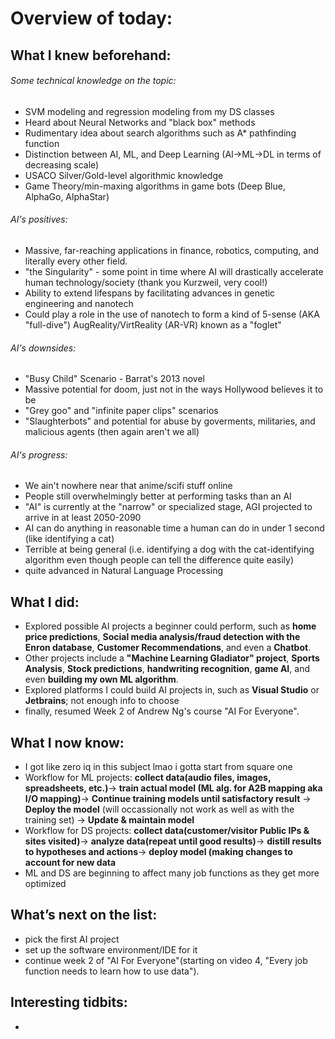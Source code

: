 # Overview of today:
## What I knew beforehand:  
###### Some technical knowledge on the topic:  
- SVM modeling and regression modeling from my DS classes  
- Heard about Neural Networks and "black box" methods  
- Rudimentary idea about search algorithms such as A* pathfinding function  
- Distinction between AI, ML, and Deep Learning (AI->ML->DL in terms of decreasing scale)  
- USACO Silver/Gold-level algorithmic knowledge  
- Game Theory/min-maxing algorithms in game bots (Deep Blue, AlphaGo, AlphaStar)
###### AI's positives:  
- Massive, far-reaching applications in finance, robotics, computing, and literally every other field.  
- "the Singularity" - some point in time where AI will drastically accelerate human technology/society (thank you Kurzweil, very cool!)  
- Ability to extend lifespans by facilitating advances in genetic engineering and nanotech  
- Could play a role in the use of nanotech to form a kind of 5-sense (AKA "full-dive") AugReality/VirtReality (AR-VR) known as a "foglet"  
###### AI's downsides:  
- "Busy Child" Scenario - Barrat's 2013 novel  
- Massive potential for doom, just not in the ways Hollywood believes it to be  
- "Grey goo" and "infinite paper clips" scenarios  
- "Slaughterbots" and potential for abuse by goverments, militaries, and malicious agents (then again aren't we all)  
###### AI's progress:  
- We ain't nowhere near that anime/scifi stuff online  
- People still overwhelmingly better at performing tasks than an AI  
- "AI" is currently at the "narrow" or specialized stage, AGI projected to arrive in at least 2050-2090  
- AI can do anything in reasonable time a human can do in under 1 second (like identifying a cat)  
- Terrible at being general (i.e. identifying a dog with the cat-identifying algorithm even though people can tell the difference quite easily)  
- quite advanced in Natural Language Processing
## What I did:  
- Explored possible AI projects a beginner could perform, such as __home price predictions__, __Social media analysis/fraud detection with the Enron database__, __Customer Recommendations__, and even a __Chatbot__. 
- Other projects include a __"Machine Learning Gladiator" project__, __Sports Analysis__, __Stock predictions__, __handwriting recognition__, __game AI__, and even __building my own ML algorithm__.  
- Explored platforms I could build AI projects in, such as __Visual Studio__ or __Jetbrains__; not enough info to choose
- finally, resumed Week 2 of Andrew Ng's course "AI For Everyone".
## What I now know:
- I got like zero iq in this subject lmao i gotta start from square one
- Workflow for ML projects: **collect data(audio files, images, spreadsheets, etc.)**-> **train actual model (ML alg. for A2B mapping aka I/O mapping)**-> **Continue training models until satisfactory result** -> **Deploy the model** (will occassionally not work as well as with the training set) -> **Update & maintain model**
- Workflow for DS projects: **collect data(customer/visitor Public IPs & sites visited)**-> **analyze data(repeat until good results)**-> **distill results to hypotheses and actions**-> **deploy model (making changes to account for new data**
- ML and DS are beginning to affect many job functions as they get more optimized
## What’s next on the list:
- pick the first AI project
- set up the software environment/IDE for it
- continue week 2 of "AI For Everyone"(starting on video 4, "Every job function needs to learn how to use data").
## Interesting tidbits:
- 
